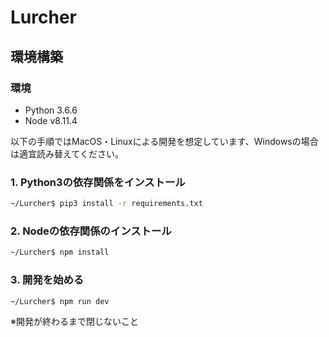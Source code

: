 # Lurcher

## 環境構築

### 環境

- Python 3.6.6
- Node v8.11.4

以下の手順ではMacOS・Linuxによる開発を想定しています、Windowsの場合は適宜読み替えてください。

### 1. Python3の依存関係をインストール

```  bash
~/Lurcher$ pip3 install -r requirements.txt
```

### 2. Nodeの依存関係のインストール

``` bash
~/Lurcher$ npm install
```

### 3. 開発を始める

``` bash
~/Lurcher$ npm run dev
```

※開発が終わるまで閉じないこと
